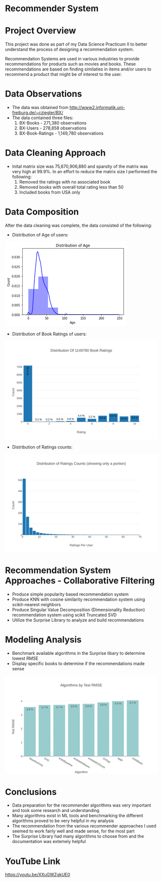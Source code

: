# Recommender System

# Project Overview
This project was done as part of my Data Science Practicum II to better understand the process of designing a recommendation system.

Recommendation Systems are used in various industries to provide recommendations for products such as movies and books.
These recommendations are based on finding similaties in items and/or users to recommend a product that might be of interest to the 
user.  

# Data Observations

* The data was obtained from http://www2.informatik.uni-freiburg.de/~cziegler/BX/
* The data contained three files:
  1) BX-Books - 271,380 observations
  2) BX-Users - 278,858 observations
  3) BX-Book-Ratings - 1,149,780 observations
 
# Data Cleaning Approach

 * Inital matrix size was 75,670,906,880 and sparsity of the matrix was very high at 99.9%.
   In an effort to reduce the matrix size I performed the following:
   1) Removed the ratings with no associated book
   2) Removed books with overall total rating less than 50
   3) Included books from USA only


# Data Composition

After the data cleaning was complete, the data consisted of the following:

* Distribution of Age of users:

![Age Distribution](https://github.com/dvroman22/RecSys/blob/master/distage.png)

* Distribution of Book Ratings of users:

![Book Rating Distribution](https://github.com/dvroman22/RecSys/blob/master/distrtplot.svg?sanitize=true)

 * Distribution of Ratings counts: 
 
![Summary of Ratings](https://github.com/dvroman22/RecSys/blob/master/numrtplot.svg?sanitize=true)

# Recommendation System Approaches - Collaborative Filtering

* Produce simple popularity based recommendation system
* Produce KNN with cosine similarity recommendation system using scikit-nearest neighbors
* Produce Singular Value Decomposition (Dimensionality Reduction) recommendation system using scikit Truncated SVD
* Utilize the Surprise Library to analyze and build recommendations

# Modeling Analysis

* Benchmark available algorithms in the Surprise libary to determine lowest RMSE
* Display specific books to determine if the recommendations made sense


![Alt text](https://github.com/dvroman22/RecSys/blob/master/algoplt.svg?sanitize=true)


# Conclusions

* Data preparation for the recommender algorithms was very important and took some research and understanding
* Many algorithms exist in ML tools and benchmarking the different algorithms proved to be very helpful in my analysis
* The recommendation from the various recommender approaches I used seemed to work fairly well and made sense, for the most part
* The Surprise Library had many algorithms to choose from and the documentation was extemely helpful

# YouTube Link

https://youtu.be/XXuGWZgkUE0

